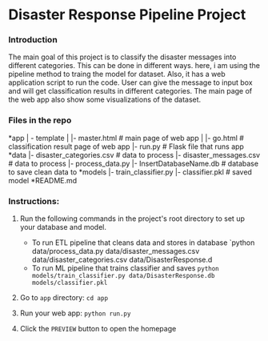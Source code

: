 # Disaster Response Pipeline Project

### Introduction
The main goal of this project is to classify the disaster messages into different categories. This can be done in different ways.
here, i am using the pipeline method to traing the model for dataset. Also, it has a web application script to run the code. 
User can give the message to input box and will get classification results in different categories. The main page of the web app also show
some visualizations of the dataset.

### Files in the repo

*app
| - template
| |- master.html # main page of web app
| |- go.html # classification result page of web app
|- run.py # Flask file that runs app
*data
|- disaster_categories.csv # data to process
|- disaster_messages.csv # data to process
|- process_data.py
|- InsertDatabaseName.db # database to save clean data to
*models
|- train_classifier.py
|- classifier.pkl # saved model
*README.md

### Instructions:
1. Run the following commands in the project's root directory to set up your database and model.

    - To run ETL pipeline that cleans data and stores in database
        `python data/process_data.py data/disaster_messages.csv data/disaster_categories.csv data/DisasterResponse.d
    - To run ML pipeline that trains classifier and saves
        `python models/train_classifier.py data/DisasterResponse.db models/classifier.pkl`

2. Go to `app` directory: `cd app`

3. Run your web app: `python run.py`

4. Click the `PREVIEW` button to open the homepage
